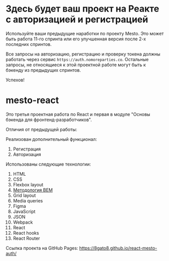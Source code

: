 # Здесь будет ваш проект на Реакте с авторизацией и регистрацией

Используйте ваши предыдущие наработки по проекту Mesto. Это может быть работа 11-го спринта или его улучшенная версия после 2-х последних спринтов. 

Все запросы на авторизацию, регистрацию и проверку токена должны работать через сервис `https://auth.nomoreparties.co`. Остальные запросы, не относящиеся к этой проектной работе могут быть к бэкенду из предыдущих спринтов.

Успехов!

# mesto-react

Это третья проектная работа по React и первая в модуле "Основы бэкенда для фронтенд-разработчиков".

Отличия от предыдущей работы:

Реализован дополнительный функционал: 

1. Регистрация
2. Авторизация

Использованы следующие технологии:

1. HTML
2. CSS
3. Flexbox layout
4. [Методология BEM](https://ru.bem.info/methodology/ "Использована классическая схема организации файловой структуры БЭМ-проектов: Nested")
5. Grid layout
6. Media queries
7. Figma
8. JavaScript
9. JSON
10. Webpack
11. React
12. React hooks
13. React Router

Ссылка проекта на GitHub Pages: https://8gato8.github.io/react-mesto-auth/